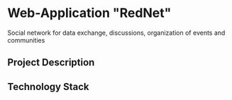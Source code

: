 # Web-Application "RedNet"

Social network for data exchange, discussions, organization of events and communities

## Project Description

## Technology Stack
